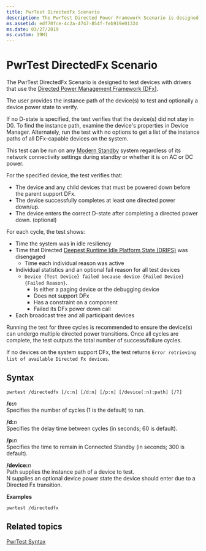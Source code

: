 ```yaml
---
title: PwrTest DirectedFx Scenario
description: The PwrTest Directed Power Framework Scenario is designed to test PoFx v3 functionality.
ms.assetid: edf70fce-4c2a-4747-854f-feb919e01324
ms.date: 03/27/2019
ms.custom: 19H1
---
```


# PwrTest DirectedFx Scenario

The PwrTest DirectedFx Scenario is designed to test devices with drivers that use the [Directed Power Management Framework (DFx)](../kernel/introduction-to-the-directed-power-management-framework.md).

The user provides the instance path of the device(s) to test and optionally a device power state to verify.

If no D-state is specified, the test verifies that the device(s) did not stay in D0.  To find the instance path, examine the device's properties in Device Manager.  Alternately, run the test with no options to get a list of the instance paths of all DFx-capable devices on the system.

This test can be run on any [Modern Standby](https://docs.microsoft.com/windows-hardware/design/device-experiences/modern-standby) system regardless of its network connectivity settings during standby or whether it is on AC or DC power.

For the specified device, the test verifies that:

- The device and any child devices that must be powered down before the parent support DFx.
- The device successfully completes at least one directed power down/up.
- The device enters the correct D-state after completing a directed power down. (optional)

For each cycle, the test shows:

- Time the system was in idle resiliency
- Time that Directed [Deepest Runtime Idle Platform State (DRIPS)](https://docs.microsoft.com/windows-hardware/design/device-experiences/prepare-hardware-for-modern-standby) was disengaged
    - Time each individual reason was active
- Individual statistics and an optional fail reason for all test devices
    - `Device {Test Device} failed because device {Failed Device} {Failed Reason}`.
        - Is either a paging device or the debugging device
        - Does not support DFx
        - Has a constraint on a component
        - Failed its DFx power down call
- Each broadcast tree and all participant devices

Running the test for three cycles is recommended to ensure the device(s) can undergo multiple directed power transitions.  Once all cycles are complete, the test outputs the total number of success/failure cycles.

If no devices on the system support DFx, the test returns `Error retrieving list of available Directed Fx devices`.

## Syntax

```
pwrtest /directedfx [/c:n] [/d:n] [/p:n] [/device(:n):path] [/?] 
```

**/c:**<em>n</em>  
Specifies the number of cycles (1 is the default) to run.

**/d:**<em>n</em>  
Specifies the delay time between cycles (in seconds; 60 is default).

**/p:**<em>n</em>  
Specifies the time to remain in Connected Standby (in seconds; 300 is default).

**/device:**<em>n</em>  
Path supplies the instance path of a device to test.  
N supplies an optional device power state the device should enter due to a Directed Fx transition.

**Examples**

```
pwrtest /directedfx
```

## Related topics


[PwrTest Syntax](pwrtest-syntax.md)

